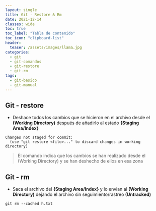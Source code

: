 ```yaml
---
layout: single
title: Git - Restore & Rm
date: 2021-12-14
classes: wide
toc: true
toc_label: "Tabla de contenido"
toc_icon: "clipboard-list"
header:
  teaser: /assets/images/llama.jpg
categories:
  - git
  - git-comandos
  - git-restore
  - git-rm
tags:
  - git-basico
  - git-manual
---
```


## Git - restore

* Deshace todos los cambios que se hicieron en el archivo desde el **(Working Directory)** después de añadirlo al estado **{Staging Area/Index}**

```git
Changes not staged for commit:
  (use "git restore <file>..." to discard changes in working directory)
```

> El comando indica que los cambios se han realizado desde el (Working Directory) y se han deshecho de ellos en esa zona

## Git - rm

* Saca el archivo del **{Staging Area/Index}** y lo envian al **(Working Directory)** dejando el archivo sin seguimiento/rastreo **(Untracked)**

``git rm --cached h.txt``
